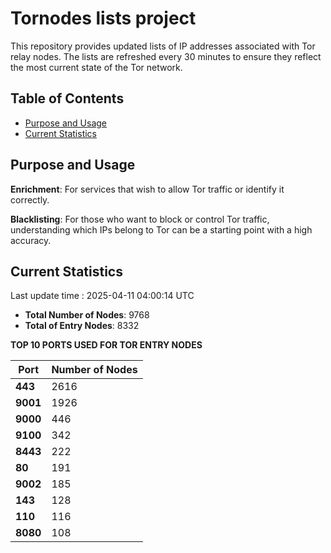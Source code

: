 # Tornodes lists project

This repository provides updated lists of IP addresses associated with Tor relay nodes. The lists are refreshed every 30 minutes to ensure they reflect the most current state of the Tor network.

## Table of Contents

- [Purpose and Usage](#purpose-and-usage)
- [Current Statistics](#current-statistics)


## Purpose and Usage

**Enrichment**: For services that wish to allow Tor traffic or identify it correctly.

**Blacklisting**: For those who want to block or control Tor traffic, understanding which IPs belong to Tor can be a starting point with a high accuracy.

## Current Statistics

Last update time : 2025-04-11 04:00:14 UTC

- **Total Number of Nodes**: 9768
- **Total of Entry Nodes**: 8332

**TOP 10 PORTS USED FOR TOR ENTRY NODES**

| **Port** | **Number of Nodes** |
|------|-----------------|
| **443**   | 2616  |
| **9001**   | 1926  |
| **9000**   | 446  |
| **9100**   | 342  |
| **8443**   | 222  |
| **80**   | 191  |
| **9002**   | 185  |
| **143**   | 128  |
| **110**   | 116  |
| **8080**   | 108  |

